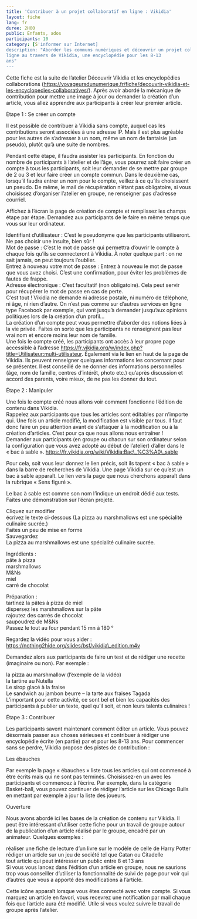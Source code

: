 ```yaml
---
title: 'Contribuer à un projet collaboratif en ligne : Vikidia'
layout: fiche
lang: fr
duree: 2H00
public: Enfants, ados
participants: 10
category: [S'informer sur Internet]
description: "Aborder les communs numériques et découvrir un projet collaboratif en
ligne au travers de Vikidia, une encyclopédie pour les 8-13
ans"
---
```


Cette fiche est la suite de l’atelier Découvrir Vikidia et les
encyclopédies collaborations
(https://voyageursdunumerique.fr/fiche/decouvrir-vikidia-et-les-encyclopedies-collaboratives/).
Après avoir abordé la mécanique de contribution pour mettre une image à
jour ou demander la création d’un article, vous allez apprendre aux
participants à créer leur premier article.

Étape 1 : Se créer un compte

Il est possible de contribuer à Vikidia sans compte, auquel cas les
contributions seront associées à une adresse IP. Mais il est plus
agréable pour les autres de s’adresser à un nom, même un nom de
fantaisie (un pseudo), plutôt qu’à une suite de nombres.

Pendant cette étape, il faudra assister les participants. En fonction du
nombre de participants à l’atelier et de l’âge, vous pourrez soit faire
créer un compte à tous les participants, soit leur demander de se mettre
par groupe de 2 ou 3 et leur faire créer un compte commun. Dans le
deuxième cas, lorsqu’il faudra entrer un nom pour le compte, veillez à
ce qu’ils choisissent un pseudo. De même, le mail de récupération
n’étant pas obligatoire, si vous choisissez d’organiser l’atelier en
groupe, ne renseigner pas d’adresse courriel.

Affichez à l’écran la page de création de compte et remplissez les
champs étape par étape. Demandez aux participants de le faire en même
temps que vous sur leur ordinateur.

Identifiant d’utilisateur : C’est le pseudonyme que les participants
utiliseront. Ne pas choisir une insulte, bien sûr !\
Mot de passe : C’est le mot de passe qui permettra d’ouvrir le compte à
chaque fois qu’ils se connecteront à Vikidia. À noter quelque part : on
ne sait jamais, on peut toujours l’oublier.\
Entrez à nouveau votre mot de passe : Entrez à nouveau le mot de passe
que vous avez choisi. C’est une confirmation, pour éviter les problèmes
de fautes de frappe.\
Adresse électronique : C’est facultatif (non obligatoire). Cela peut
servir pour récupérer le mot de passe en cas de perte.\
C’est tout ! Vikidia ne demande ni adresse postale, ni numéro de
téléphone, ni âge, ni rien d’autre. On n’est pas comme sur d’autres
services en ligne type Facebook par exemple, qui vont jusqu’à demander
jusqu’aux opinions politiques lors de la création d’un profil…\
La création d’un compte peut vous permettre d’aborder des notions liées
à la vie privée. Faites en sorte que les participants ne renseignent pas
leur vrai nom et encore moins leur nom de famille.\
Une fois le compte créé, les participants ont accès à leur propre page
accessible à l’adresse
https://fr.vikidia.org/w/index.php?title=Utilisateur:multi-utilisateur.
Également via le lien en haut de la page de Vikidia. Ils peuvent
renseigner quelques informations les concernant pour se présenter. Il
est conseillé de ne donner des informations personnelles (âge, nom de
famille, centres d’intérêt, photo etc.) qu’après discussion et accord
des parents, voire mieux, de ne pas les donner du tout.

Étape 2 : Manipuler

Une fois le compte créé nous allons voir comment fonctionne l’édition de
contenu dans Vikidia.\
Rappelez aux participants que tous les articles sont éditables par
n’importe qui. Une fois un article modifié, la modification est visible
par tous. Il faut donc faire un peu attention avant de s’attaquer à la
modification ou à la création d’articles. C’est pour ça que nous allons
nous entraîner !\
Demander aux participants (en groupe ou chacun sur son ordinateur selon
la configuration que vous avez adopté au début de l’atelier) d’aller
dans le « bac à sable ».
https://fr.vikidia.org/wiki/Vikidia:Bac\_%C3%A0\_sable

Pour cela, soit vous leur donnez le lien précis, soit ils tapent « bac à
sable » dans la barre de recherches de Vikidia. Une page Vikidia sur ce
qu’est un bac à sable apparaît. Le lien vers la page que nous cherchons
apparaît dans la rubrique « Sens figuré ».

Le bac à sable est comme son nom l’indique un endroit dédié aux tests.
Faites une démonstration sur l’écran projeté.

Cliquez sur modifier\
écrivez le texte ci-dessous (La pizza au marshmallows est une spécialité
culinaire sucrée.)\
Faites un peu de mise en forme\
Sauvegardez\
La pizza au marshmallows est une spécialité culinaire sucrée.

Ingrédients :\
pâte à pizza\
marshmallows\
M&Ns\
miel\
carré de chocolat

Préparation :\
tartinez la pâtes à pizza de miel\
dispersez les marshmallows sur la pâte\
rajoutez des carrés de chocolat\
saupoudrez de M&Ns\
Passez le tout au four pendant 15 mn à 180 °

Regardez la vidéo pour vous aider :
https://nothing2hide.org/slides/bsf/vikidia\_edition.m4v

Demandez alors aux participants de faire un test et de rédiger une
recette (imaginaire ou non). Par exemple :

la pizza au marshmallow (l’exemple de la vidéo)\
la tartine au Nutella\
Le sirop glacé à la fraise\
Le sandwich au jambon beurre – la tarte aux fraises Tagada\
L’important pour cette activité, ce sont bel et bien les capacités des
participants à publier un texte, quel qu’il soit, et non leurs talents
culinaires !

Étape 3 : Contribuer

Les participants savent maintenant comment éditer un article. Vous
pouvez désormais passer aux choses sérieuses et contribuer à rédiger une
encyclopédie écrite (en partie) par et pour les 8-13 ans. Pour commencer
sans se perdre, Vikidia propose des pistes de contribution :

Les ébauches

Par exemple la page « ébauches » liste tous les articles qui ont
commencé à être écrits mais qui ne sont pas terminés. Choisissez-en un
avec les participants et commencez à l’écrire. Par exemple, dans la
catégorie Basket-ball, vous pouvez continuer de rédiger l’article sur
les Chicago Bulls en mettant par exemple à jour la liste des joueurs.

Ouverture

Nous avons abordé ici les bases de la création de contenu sur Vikidia.
Il peut être intéressant d’utiliser cette fiche pour un travail de
groupe autour de la publication d’un article réalisé par le groupe,
encadré par un animateur. Quelques exemples :

réaliser une fiche de lecture d’un livre sur le modèle de celle de Harry
Potter\
rédiger un article sur un jeu de société tel que Catan ou Citadelle\
tout article qui peut intéresser un public entre 8 et 13 ans\
Si vous vous lancez dans l’édition d’un article en groupe, nous ne
saurions trop vous conseiller d’utiliser la fonctionnalité de suivi de
page pour voir qui d’autres que vous a apporté des modifications à
l’article.

Cette icône apparaît lorsque vous êtes connecté avec votre compte. Si
vous marquez un article en favori, vous recevrez une notification par
mail chaque fois que l’article aura été modifié. Utile si vous voulez
suivre le travail de groupe après l’atelier.